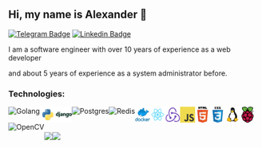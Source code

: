 ## Hi, my name is Alexander 👋 


[![Telegram Badge](https://img.shields.io/badge/Telegram-2CA5E0?style=flat-square&logo=telegram&logoColor=white)](https://t.me/bopoh24)
[![Linkedin Badge](https://img.shields.io/badge/-LinkedIn-blue?style=flat-square&logo=Linkedin&logoColor=white&link=https://www.linkedin.com/in/bopoh24/)](https://www.linkedin.com/in/bopoh24/)


I am a software engineer with over 10 years of experience as a web developer 

and about 5 years of experience as a system administrator before.



### Technologies:
<div>
<img src="https://golang.org/lib/godoc/images/go-logo-blue.svg" alt="Golang" height="32" align="left">
<img src="https://raw.githubusercontent.com/github/explore/80688e429a7d4ef2fca1e82350fe8e3517d3494d/topics/python/python.png" alt="Python" height="32" align="left">
  
<img src="https://raw.githubusercontent.com/github/explore/80688e429a7d4ef2fca1e82350fe8e3517d3494d/topics/django/django.png" alt="Django" height="32" align="left">
<img src="https://www.postgresql.org/media/img/about/press/elephant.png" alt="Postgres" height="32" align="left">
  
  <img src="https://redis.io/images/redis-white.png" alt="Redis" height="32" align="left" >  

<img src="https://raw.githubusercontent.com/github/explore/80688e429a7d4ef2fca1e82350fe8e3517d3494d/topics/docker/docker.png" alt="Docker" height="32" align="left" width="30px">
<img src="https://raw.githubusercontent.com/github/explore/80688e429a7d4ef2fca1e82350fe8e3517d3494d/topics/react/react.png" alt="React" height="32" align="left" width="30px">
  
<img src="https://raw.githubusercontent.com/github/explore/80688e429a7d4ef2fca1e82350fe8e3517d3494d/topics/redux/redux.png" alt="Redux" height="32" align="left" width="30px">
  
<img src="https://raw.githubusercontent.com/github/explore/80688e429a7d4ef2fca1e82350fe8e3517d3494d/topics/javascript/javascript.png" alt="Javascript" height="32" align="left" width="30px">
<img src="https://raw.githubusercontent.com/github/explore/80688e429a7d4ef2fca1e82350fe8e3517d3494d/topics/html/html.png" alt="HTML" height="32" align="left" width="30px">
<img src="https://raw.githubusercontent.com/github/explore/80688e429a7d4ef2fca1e82350fe8e3517d3494d/topics/css/css.png" alt="CSS" height="32" align="left" width="30px" >
<img src="https://raw.githubusercontent.com/github/explore/80688e429a7d4ef2fca1e82350fe8e3517d3494d/topics/linux/linux.png" alt="Linux" height="32" align="left" width="30px" >
<img src="https://raw.githubusercontent.com/github/explore/80688e429a7d4ef2fca1e82350fe8e3517d3494d/topics/raspberry-pi/raspberry-pi.png" alt="Raspberry Pi" height="32" align="left" width="30px" >
  
<img src="https://opencv.org/wp-content/uploads/2020/07/cropped-OpenCV_logo_white_600x.png" alt="OpenCV" height="32" align="left"  >
</div>
<br/>
<br/>
<br/>

<a href="https://github-readme-stats.vercel.app/api/top-langs/?username=bopoh24&layout=compact">
  <img align="left" height="130" src="https://github-readme-stats.vercel.app/api?username=bopoh24&hide=contribs&theme=nord&show_icons=true" />
  <img align="left" height="130" src="https://github-readme-stats.vercel.app/api/top-langs/?username=bopoh24&layout=compact&theme=nord" />
</a>
</div>



